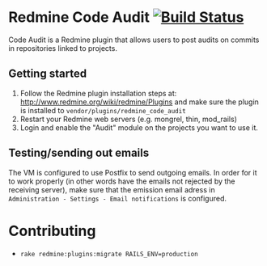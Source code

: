 # Redmine Code Audit [![Build Status](https://travis-ci.org/eXolnet/redmine-code-audit.svg)](https://travis-ci.org/eXolnet/redmine-code-audit)

Code Audit is a Redmine plugin that allows users to post audits on commits in repositories linked to projects.

## Getting started

1. Follow the Redmine plugin installation steps at: http://www.redmine.org/wiki/redmine/Plugins and make sure the plugin is installed to `vendor/plugins/redmine_code_audit`
2. Restart your Redmine web servers (e.g. mongrel, thin, mod_rails)
3. Login and enable the "Audit" module on the projects you want to use it.

## Testing/sending out emails

The VM is configured to use Postfix to send outgoing emails. In order for it to work properly (in other words have the emails not rejected by the receiving server), make sure that the emission email adress in `Administration - Settings - Email notifications` is configured.

# Contributing

* `rake redmine:plugins:migrate RAILS_ENV=production`
